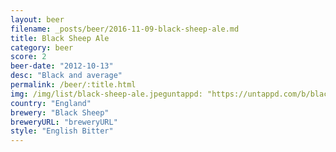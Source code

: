 ```yaml
---
layout: beer
filename: _posts/beer/2016-11-09-black-sheep-ale.md
title: Black Sheep Ale
category: beer
score: 2
beer-date: "2012-10-13"
desc: "Black and average"
permalink: /beer/:title.html
img: /img/list/black-sheep-ale.jpeguntappd: "https://untappd.com/b/black-sheep-black-sheep-ale/23059"
country: "England"
brewery: "Black Sheep"
breweryURL: "breweryURL"
style: "English Bitter"
---
```

